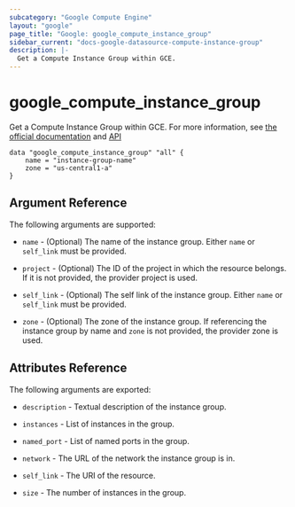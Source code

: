 ```yaml
---
subcategory: "Google Compute Engine"
layout: "google"
page_title: "Google: google_compute_instance_group"
sidebar_current: "docs-google-datasource-compute-instance-group"
description: |-
  Get a Compute Instance Group within GCE.
---
```


# google\_compute\_instance\_group

Get a Compute Instance Group within GCE.
For more information, see [the official documentation](https://cloud.google.com/compute/docs/instance-groups/#unmanaged_instance_groups)
and [API](https://cloud.google.com/compute/docs/reference/latest/instanceGroups)

```
data "google_compute_instance_group" "all" {
	name = "instance-group-name"
	zone = "us-central1-a"
}
```

## Argument Reference

The following arguments are supported:

* `name` - (Optional) The name of the instance group. Either `name` or `self_link` must be provided.

* `project` - (Optional) The ID of the project in which the resource belongs. If it
    is not provided, the provider project is used.

* `self_link` - (Optional) The self link of the instance group. Either `name` or `self_link` must be provided.

* `zone` - (Optional) The zone of the instance group. If referencing the instance group by name
    and `zone` is not provided, the provider zone is used.

## Attributes Reference

The following arguments are exported:

* `description` - Textual description of the instance group.

* `instances` - List of instances in the group.

* `named_port` - List of named ports in the group.

* `network` - The URL of the network the instance group is in.

* `self_link` - The URI of the resource.

* `size` - The number of instances in the group.
